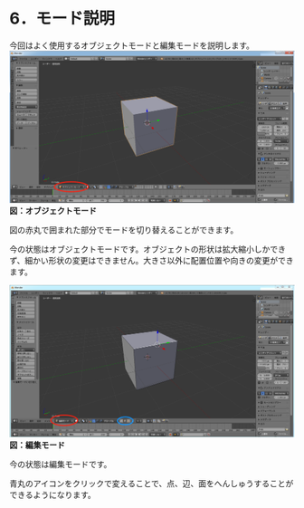 # 6．モード説明

今回はよく使用するオブジェクトモードと編集モードを説明します。![](/assets/mode1.png)**図：オブジェクトモード**



図の赤丸で囲まれた部分でモードを切り替えることができます。

今の状態はオブジェクトモードです。オブジェクトの形状は拡大縮小しかできず、細かい形状の変更はできません。大きさ以外に配置位置や向きの変更ができます。

![](/assets/mode2.png)**図：編集モード**



今の状態は編集モードです。

青丸のアイコンをクリックで変えることで、点、辺、面をへんしゅうすることができるようになります。

